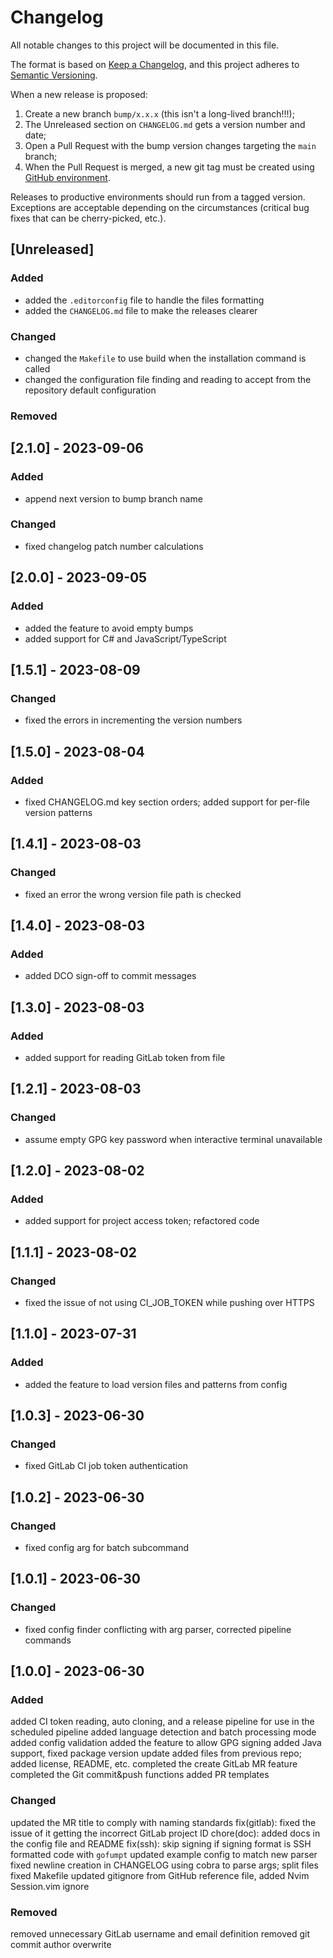 # Changelog

All notable changes to this project will be documented in this file.

The format is based on [Keep a Changelog](https://keepachangelog.com/en/1.0.0/), and this project adheres to [Semantic Versioning](https://semver.org/spec/v2.0.0.html).

When a new release is proposed:

1. Create a new branch `bump/x.x.x` (this isn't a long-lived branch!!!);
2. The Unreleased section on `CHANGELOG.md` gets a version number and date;
3. Open a Pull Request with the bump version changes targeting the `main` branch;
4. When the Pull Request is merged, a new git tag must be created using [GitHub environment](https://github.com/rios0rios0/autobump/tags).

Releases to productive environments should run from a tagged version.
Exceptions are acceptable depending on the circumstances (critical bug fixes that can be cherry-picked, etc.).

## [Unreleased]

### Added

- added the `.editorconfig` file to handle the files formatting
- added the `CHANGELOG.md` file to make the releases clearer

### Changed

- changed the `Makefile` to use build when the installation command is called
- changed the configuration file finding and reading to accept from the repository default configuration

### Removed

## [2.1.0] - 2023-09-06

### Added

- append next version to bump branch name

### Changed

- fixed changelog patch number calculations

## [2.0.0] - 2023-09-05

### Added

- added the feature to avoid empty bumps
- added support for C# and JavaScript/TypeScript

## [1.5.1] - 2023-08-09

### Changed

- fixed the errors in incrementing the version numbers

## [1.5.0] - 2023-08-04

### Added

- fixed CHANGELOG.md key section orders; added support for per-file version patterns

## [1.4.1] - 2023-08-03

### Changed

- fixed an error the wrong version file path is checked

## [1.4.0] - 2023-08-03

### Added

- added DCO sign-off to commit messages

## [1.3.0] - 2023-08-03

### Added

- added support for reading GitLab token from file

## [1.2.1] - 2023-08-03

### Changed

- assume empty GPG key password when interactive terminal unavailable

## [1.2.0] - 2023-08-02

### Added

- added support for project access token; refactored code

## [1.1.1] - 2023-08-02

### Changed

- fixed the issue of not using CI_JOB_TOKEN while pushing over HTTPS

## [1.1.0] - 2023-07-31

### Added

- added the feature to load version files and patterns from config

## [1.0.3] - 2023-06-30

### Changed

- fixed GitLab CI job token authentication

## [1.0.2] - 2023-06-30

### Changed

- fixed config arg for batch subcommand

## [1.0.1] - 2023-06-30

### Changed

- fixed config finder conflicting with arg parser, corrected pipeline commands

## [1.0.0] - 2023-06-30

### Added

added CI token reading, auto cloning, and a release pipeline for use in the scheduled pipeline
added language detection and batch processing mode
added config validation
added the feature to allow GPG signing
added Java support, fixed package version update
added files from previous repo; added license, README, etc.
completed the create GitLab MR feature
completed the Git commit&push functions
added PR templates

### Changed

updated the MR title to comply with naming standards
fix(gitlab): fixed the issue of it getting the incorrect GitLab project ID
chore(doc): added docs in the config file and README
fix(ssh): skip signing if signing format is SSH
formatted code with `gofumpt`
updated example config to match new parser
fixed newline creation in CHANGELOG
using cobra to parse args; split files
fixed Makefile
updated gitignore from GitHub reference file, added Nvim Session.vim ignore

### Removed

removed unnecessary GitLab username and email definition
removed git commit author overwrite
